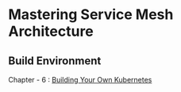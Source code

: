 # Mastering Service Mesh Architecture

## Build Environment

Chapter - 6 : [Building Your Own Kubernetes](https://github.com/servicemeshbook/byok)
